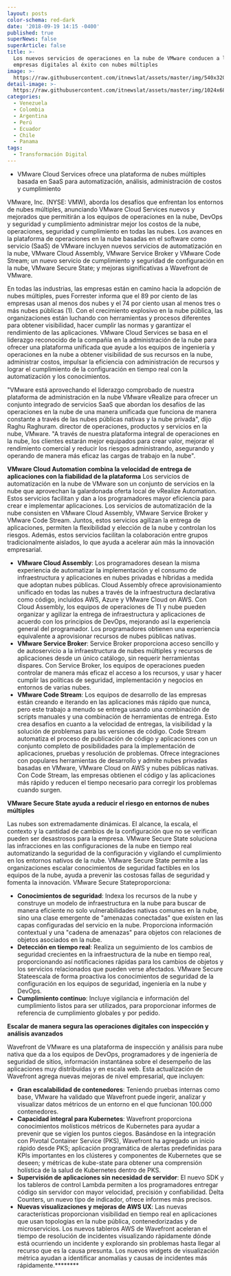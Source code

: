 ```yaml
---
layout: posts
color-schema: red-dark
date: '2018-09-19 14:15 -0400'
published: true
superNews: false
superArticle: false
title: >-
  Los nuevos servicios de operaciones en la nube de VMware conducen a las
  empresas digitales al éxito con nubes múltiples    
image: >-
  https://raw.githubusercontent.com/itnewslat/assets/master/img/540x320/VMWARE-Cloud-Foundation-p.jpg
detail-image: >-
  https://raw.githubusercontent.com/itnewslat/assets/master/img/1024x680/VMWARE-Cloud-Foundation-g.jpg
categories:
  - Venezuela
  - Colombia
  - Argentina
  - Perú
  - Ecuador
  - Chile
  - Panama
tags:
  - Transformación Digital
---
```

- VMware Cloud Services ofrece una plataforma de nubes múltiples basada en SaaS para automatización, análisis, administración de costos y cumplimiento
    
VMware, Inc. (NYSE: VMW), aborda los desafíos que enfrentan los entornos de nubes múltiples, anunciando VMware Cloud Services nuevos y mejorados que permitirán a los equipos de operaciones en la nube, DevOps y seguridad y cumplimiento administrar mejor los costos de la nube, operaciones, seguridad y cumplimiento en todas las nubes. Los avances en la plataforma de operaciones en la nube basadas en el software como servicio (SaaS) de VMware incluyen nuevos servicios de automatización en la nube, VMware Cloud Assembly, VMware Service Broker y VMware Code Stream; un nuevo servicio de cumplimiento y seguridad de configuración en la nube, VMware Secure State; y mejoras significativas a Wavefront de VMware.
 
En todas las industrias, las empresas están en camino hacia la adopción de nubes múltiples, pues Forrester informa que el 89 por ciento de las empresas usan al menos dos nubes y el 74 por ciento usan al menos tres o más nubes públicas (1). Con el crecimiento explosivo en la nube pública, las organizaciones están luchando con herramientas y procesos diferentes para obtener visibilidad, hacer cumplir las normas y garantizar el rendimiento de las aplicaciones. VMware Cloud Services se basa en el liderazgo reconocido de la compañía en la administración de la nube para ofrecer una plataforma unificada que ayude a los equipos de ingeniería y operaciones en la nube a obtener visibilidad de sus recursos en la nube, administrar costos, impulsar la eficiencia con administración de recursos y lograr el cumplimiento de la configuración en tiempo real con la automatización y los conocimientos.
 
"VMware está aprovechando el liderazgo comprobado de nuestra plataforma de administración en la nube VMware vRealize para ofrecer un conjunto integrado de servicios SaaS que abordan los desafíos de las operaciones en la nube de una manera unificada que funciona de manera constante a través de las nubes públicas nativas y la nube privada", dijo Raghu Raghuram. director de operaciones, productos y servicios en la nube, VMware. "A través de nuestra plataforma integral de operaciones en la nube, los clientes estarán mejor equipados para crear valor, mejorar el rendimiento comercial y reducir los riesgos administrando, asegurando y operando de manera más eficaz las cargas de trabajo en la nube".
 
**VMware Cloud Automation combina la velocidad de entrega de aplicaciones con la fiabilidad de la plataforma**
Los servicios de automatización en la nube de VMware son un conjunto de servicios en la nube que aprovechan la galardonada oferta local de vRealize Automation. Estos servicios facilitan y dan a los programadores mayor eficiencia para crear e implementar aplicaciones. Los servicios de automatización de la nube consisten en VMware Cloud Assembly, VMware Service Broker y VMware Code Stream. Juntos, estos servicios agilizan la entrega de aplicaciones, permiten la flexibilidad y elección de la nube y controlan los riesgos. Además, estos servicios facilitan la colaboración entre grupos tradicionalmente aislados, lo que ayuda a acelerar aún más la innovación empresarial. 
 
- **VMware Cloud Assembly**: Los programadores desean la misma experiencia de automatizar la implementación y el consumo de infraestructura y aplicaciones en nubes privadas e híbridas a medida que adoptan nubes públicas. Cloud Assembly ofrece aprovisionamiento unificado en todas las nubes a través de la infraestructura declarativa como código, incluidos AWS, Azure y VMware Cloud on AWS. Con Cloud Assembly, los equipos de operaciones de TI y nube pueden organizar y agilizar la entrega de infraestructura y aplicaciones de acuerdo con los principios de DevOps, mejorando así la experiencia general del programador. Los programadores obtienen una experiencia equivalente a aprovisionar recursos de nubes públicas nativas.
- **VMware Service Broker**: Service Broker proporciona acceso sencillo y de autoservicio a la infraestructura de nubes múltiples y recursos de aplicaciones desde un único catálogo, sin requerir herramientas dispares. Con Service Broker, los equipos de operaciones pueden controlar de manera más eficaz el acceso a los recursos, y usar y hacer cumplir las políticas de seguridad, implementación y negocios en entornos de varias nubes.
- **VMware Code Stream**: Los equipos de desarrollo de las empresas están creando e iterando en las aplicaciones más rápido que nunca, pero este trabajo a menudo se entrega usando una combinación de scripts manuales y una combinación de herramientas de entrega. Esto crea desafíos en cuanto a la velocidad de entregas, la visibilidad y la solución de problemas para las versiones de código. Code Stream automatiza el proceso de publicación de código y aplicaciones con un conjunto completo de posibilidades para la implementación de aplicaciones, pruebas y resolución de problemas. Ofrece integraciones con populares herramientas de desarrollo y admite nubes privadas basadas en VMware, VMware Cloud on AWS y nubes públicas nativas. Con Code Stream, las empresas obtienen el código y las aplicaciones más rápido y reducen el tiempo necesario para corregir los problemas cuando surgen.
 
**VMware Secure State ayuda a reducir el riesgo en entornos de nubes múltiples**

Las nubes son extremadamente dinámicas. El alcance, la escala, el contexto y la cantidad de cambios de la configuración que no se verifican pueden ser desastrosos para la empresa. VMware Secure State soluciona las infracciones en las configuraciones de la nube en tiempo real automatizando la seguridad de la configuración y vigilando el cumplimiento en los entornos nativos de la nube. VMware Secure State permite a las organizaciones escalar conocimientos de seguridad factibles en los equipos de la nube, ayuda a prevenir las costosas fallas de seguridad y fomenta la innovación. VMware Secure Stateproporciona: 

- **Conocimientos de seguridad**: Indexa los recursos de la nube y construye un modelo de infraestructura en la nube para buscar de manera eficiente no solo vulnerabilidades nativas comunes en la nube, sino una clase emergente de "amenazas conectadas" que existen en las capas configuradas del servicio en la nube. Proporciona información contextual y una "cadena de amenazas" para objetos con relaciones de objetos asociados en la nube. 
- **Detección en tiempo real**: Realiza un seguimiento de los cambios de seguridad crecientes en la infraestructura de la nube en tiempo real, proporcionando así notificaciones rápidas para los cambios de objetos y los servicios relacionados que pueden verse afectados. VMware Secure Stateescala de forma proactiva los conocimientos de seguridad de la configuración en los equipos de seguridad, ingeniería en la nube y DevOps.
- **Cumplimiento continuo**: Incluye vigilancia e información del cumplimiento listos para ser utilizados, para proporcionar informes de referencia de cumplimiento globales y por pedido.
 
**Escalar de manera segura las operaciones digitales con inspección y análisis avanzados**

Wavefront de VMware es una plataforma de inspección y análisis para nube nativa que da a los equipos de DevOps, programadores y de ingeniería de seguridad de sitios, información instantánea sobre el desempeño de las aplicaciones muy distribuidas y en escala web. Esta actualización de Wavefront agrega nuevas mejoras de nivel empresarial, que incluyen:

- **Gran escalabilidad de contenedores**: Teniendo pruebas internas como base, VMware ha validado que Wavefront puede ingerir, analizar y visualizar datos métricos de un entorno en el que funcionan 100.000 contenedores.
- **Capacidad integral para Kubernetes**: Wavefront proporciona conocimientos molísticos métricos de Kubernetes para ayudar a prevenir que se vigien los puntos ciegos. Basándose en la integración con Pivotal Container Service (PKS), Wavefront ha agregado un inicio rápido desde PKS; aplicación programática de alertas predefinidas para KPIs importantes en los clústeres y componentes de Kubernetes que se deseen; y métricas de kube-state para obtener una comprensión holística de la salud de Kubernetes dentro de PKS.
- **Supervisión de aplicaciones sin necesidad de servidor**: El nuevo SDK y los tableros de control  Lambda permiten a los programadores entregar código sin servidor con mayor velocidad, precisión y confiabilidad. Delta Counters, un nuevo tipo de indicador, ofrece informes más precisos.
- **Nuevas visualizaciones y mejoras de AWS UX**: Las nuevas características proporcionan visibilidad en tiempo real en aplicaciones que usan topologías en la nube pública, contenedorizadas y de microservicios. Los nuevos tableros AWS de Wavefront aceleran el tiempo de resolución de incidentes visualizando rápidamente dónde está ocurriendo un incidente y explorando sin problemas hasta llegar al recurso que es la causa presunta. Los nuevos widgets de visualización métrica ayudan a identificar anomalías y causas de incidentes más rápidamente.********
